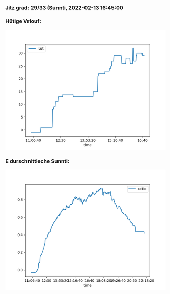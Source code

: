 ### Jitz grad: 29/33 (Sunnti, 2022-02-13 16:45:00

### Hütige Vrlouf:
![Graph](Today.png)

### E durschnittleche Sunnti:
![Graph](Sunnti.png)
